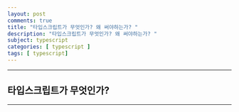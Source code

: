 ```yaml
---
layout: post
comments: true
title: "타입스크립트가 무엇인가? 왜 써야하는가? "
description: "타입스크립트가 무엇인가? 왜 써야하는가? "
subject: typescript
categories: [ typescript ]
tags: [ typescript]
---
```


<hr>

## 타입스크립트가 무엇인가?

<hr>



